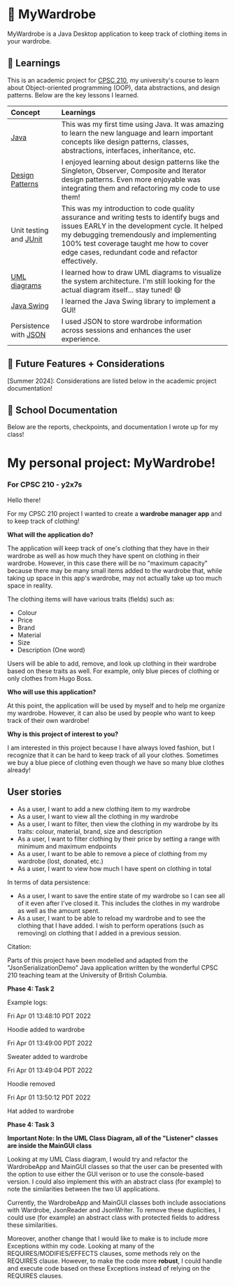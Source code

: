 # 👕 MyWardrobe

MyWardrobe is a Java Desktop application to keep track of clothing items in your wardrobe.

## :book: Learnings

This is an academic project for [CPSC 210](https://www.cs.ubc.ca/course-section/cpsc-210-101-2023w), my university's course to learn about Object-oriented programming (OOP), data abstractions, and design patterns. Below are the key lessons I learned.

| Concept | Learnings |
|:---|:---|
| [Java](https://www.java.com/en/) | This was my first time using Java. It was amazing to learn the new language and learn important concepts like design patterns, classes, abstractions, interfaces, inheritance, etc.|
| [Design Patterns](https://refactoring.guru/design-patterns) | I enjoyed learning about design patterns like the Singleton, Observer, Composite and Iterator design patterns. Even more enjoyable was integrating them and refactoring my code to use them!|
| Unit testing and [JUnit](https://junit.org/junit5/) | This was my introduction to code quality assurance and writing tests to identify bugs and issues EARLY in the development cycle. It helped my debugging tremendously and implementing 100% test coverage taught me how to cover edge cases, redundant code and refactor effectively.|
| [UML diagrams](https://www.uml-diagrams.org/) | I learned how to draw UML diagrams to visualize the system architecture. I'm still looking for the actual diagram itself... stay tuned! 😄|
| [Java Swing](https://en.wikipedia.org/wiki/Swing_(Java)) | I learned the Java Swing library to implement a GUI!|
| Persistence with [JSON](https://www.json.org/json-en.html) | I used JSON to store wardrobe information across sessions and enhances the user experience.|

## :city_sunrise: Future Features + Considerations
[Summer 2024]: Considerations are listed below in the academic project documentation!

## 🏫 School Documentation 

Below are the reports, checkpoints, and documentation I wrote up for my class!

# My personal project: MyWardrobe!

### For CPSC 210 - y2x7s

Hello there!

For my CPSC 210 project I wanted to create a **wardrobe manager app** and to keep track of clothing!

**What will the application do?**

The application will keep track of one's clothing that they have in their wardrobe as well as how much they
have spent on clothing in their wardrobe. However, in this case there will be no "maximum capacity" because
there may be many small items added to the wardrobe that, while taking up space in this app's wardrobe,
may not actually take up too much space in reality.

The clothing items will have various traits (fields) such as:
- Colour
- Price
- Brand
- Material
- Size 
- Description (One word)

Users will be able to add, remove, and look up clothing in their wardrobe based on these traits as well. For example,
only blue pieces of clothing or only clothes from Hugo Boss.

**Who will use this application?**

At this point, the application will be used by myself and to help me organize my wardrobe. However, it can also
be used by people who want to keep track of their own wardrobe!

**Why is this project of interest to you?**

I am interested in this project because I have always loved fashion, but I recognize that it can be hard
to keep track of all your clothes. Sometimes we buy a blue piece of clothing even though we have so many 
blue clothes already!
## User stories
- As a user, I want to add a new clothing item to my wardrobe
- As a user, I want to view all the clothing in my wardrobe
- As a user, I want to filter, then view the clothing in my wardrobe by its traits: colour, material, brand, size
and description
- As a user, I want to filter clothing by their price by setting a range with minimum and maximum endpoints
- As a user, I want to be able to remove a piece of clothing from my wardrobe (lost, donated, etc.)
- As a user, I want to view how much I have spent on clothing in total


In terms of data persistence:

- As a user, I want to save the entire state of my wardrobe so I can see all of it even after I've closed it. This 
includes the clothes in my wardrobe as well as the amount spent.
- As a user, I want to be able to reload my wardrobe and to see the clothing that I have added. I wish to perform 
operations (such as removing) on clothing that I added in a previous session.

Citation:

Parts of this project have been modelled and adapted from the "JsonSerializationDemo" Java application written by 
the wonderful CPSC 210 teaching team at the University of British Columbia.

**Phase 4: Task 2**

Example logs:

Fri Apr 01 13:48:10 PDT 2022

Hoodie added to wardrobe

Fri Apr 01 13:49:00 PDT 2022

Sweater added to wardrobe

Fri Apr 01 13:49:04 PDT 2022

Hoodie removed

Fri Apr 01 13:50:12 PDT 2022

Hat added to wardrobe

**Phase 4: Task 3**

**Important Note: In the UML Class Diagram, all of the "Listener" classes are inside the 
MainGUI class**

Looking at my UML Class diagram, I would try and refactor the WardrobeApp and MainGUI classes
so that the user can be presented with the option to use either the GUI verison or to use the console-based version.
I could also implement this with an abstract class (for example) to note the similarities between the two
UI applications.

Currently, the WardrobeApp and MainGUI classes both include associations with Wardrobe, JsonReader and JsonWriter. 
To remove these duplicities, I could use (for example) an abstract class with protected
fields to address these similarities.

Moreover, another change that I would like to make is to include more Exceptions within my code.
Looking at many of the REQUIRES/MODIFIES/EFFECTS clauses, some methods rely on the REQUIRES clause. However,
to make the code more **robust**, I could handle and execute code based on these Exceptions instead of 
relying on the REQUIRES clauses.

